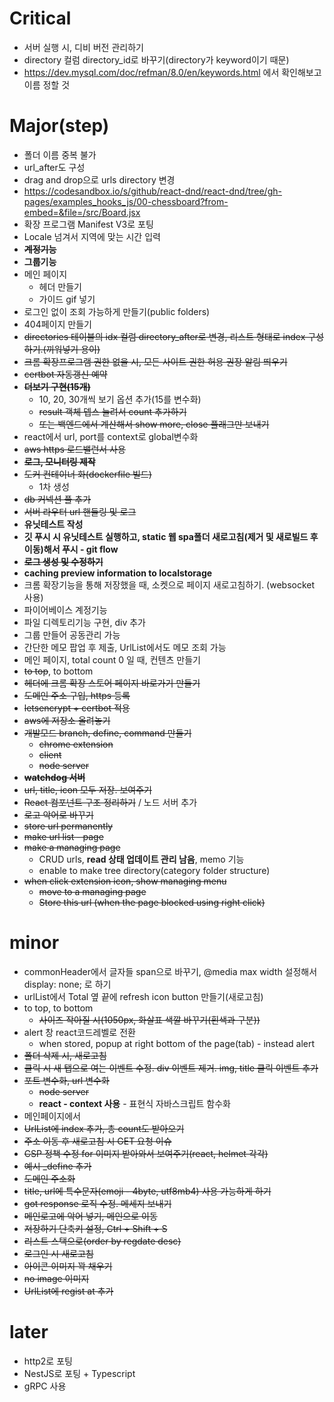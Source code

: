 # Critical
- 서버 실행 시, 디비 버전 관리하기
- directory 컬럼 directory_id로 바꾸기(directory가 keyword이기 때문)
 - https://dev.mysql.com/doc/refman/8.0/en/keywords.html 에서 확인해보고 이름 정할 것
# Major(step)
- 폴더 이름 중복 불가
- url_after도 구성
- drag and drop으로 urls directory 변경
 - https://codesandbox.io/s/github/react-dnd/react-dnd/tree/gh-pages/examples_hooks_js/00-chessboard?from-embed=&file=/src/Board.jsx
- 확장 프로그램 Manifest V3로 포팅
- Locale 넘겨서 지역에 맞는 시간 입력
- ~~**계정기능**~~
- **그룹기능**
- 메인 페이지
  - 헤더 만들기
  - 가이드 gif 넣기
- 로그인 없이 조회 가능하게 만들기(public folders)
- 404페이지 만들기
- ~~directories 테이블의 idx 컬럼 directory_after로 변경, 리스트 형태로 index 구성하기.(끼워넣기 용이)~~
- ~~크롬 확장프로그램 권한 없을 시, 모든 사이트 권한 허용 권장 알림 띄우기~~
- ~~certbot 자동갱신 예약~~
- ~~**더보기 구현(15개)**~~
  - 10, 20, 30개씩 보기 옵션 추가(15를 변수화)
  - ~~result 객체 뎁스 늘려서 count 추가하기~~
  - ~~또는 백엔드에서 계산해서 show more, close 플래그만 보내기~~
- react에서 url, port를 context로 global변수화
- ~~aws https 로드밸런서 사용~~
- ~~**로그, 모니터링 제작**~~
- ~~도커 컨테이너 화(dockerfile 빌드)~~
  - 1차 생성
- ~~db 커넥션 풀 추가~~
- ~~서버 라우터 url 핸들링 및 로그~~
- **유닛테스트 작성**
- **깃 푸시 시 유닛테스트 실행하고, static 웹 spa폴더 새로고침(제거 및 새로빌드 후 이동)해서 푸시 - git flow**
- ~~**로그 생성 및 수정하기**~~
- **caching preview information to localstorage**
- 크롬 확장기능을 통해 저장했을 때, 소켓으로 페이지 새로고침하기. (websocket 사용)
- 파이어베이스 계정기능
- 파일 디렉토리기능 구현, div 추가
- 그룹 만들어 공동관리 가능
- 간단한 메모 팝업 후 제출, UrlList에서도 메모 조회 가능
- 메인 페이지, total count 0 일 때, 컨텐츠 만들기
- ~~to top~~, to bottom
- ~~헤더에 크롬 확장 스토어 페이지 바로가기 만들기~~
- ~~도메인 주소 구입, https 등록~~
- ~~letsencrypt + certbot 적용~~
- ~~aws에 저장소 올려놓기~~
- ~~개발모드 branch, define, command 만들기~~
  - ~~chrome extension~~
  - ~~client~~
  - ~~node server~~
- ~~**watchdog 서버**~~
- ~~url, title, icon 모두 저장. 보여주기~~
- ~~React 컴포넌트 구조 정리하기~~ / 노드 서버 추가
- ~~로고 악어로 바꾸기~~
- ~~store url permanently~~
- ~~make url list - page~~
- ~~make a managing page~~
  - CRUD urls, **read 상태 업데이트 관리 남음**, memo 기능
  - enable to make tree directory(category folder structure)
- ~~when click extension icon, show managing menu~~
  - ~~move to a managing page~~
  - ~~Store this url (when the page blocked using right click)~~

# minor
- commonHeader에서 글자들 span으로 바꾸기, @media max width 설정해서 display: none; 로 하기
- urlList에서 Total 옆 끝에 refresh icon button 만들기(새로고침)
- to top, to bottom
   - ~~사이즈 작아질 시(1050px, 화살표 색깔 바꾸기(흰색과 구분))~~
- alert 창 react코드레벨로 전환
  - when stored, popup at right bottom of the page(tab) - instead alert
- ~~폴더 삭제 시, 새로고침~~
- ~~클릭 시 새 탭으로 여는 이벤트 수정. div 이벤트 제거. img, title 클릭 이벤트 추가~~
- ~~포트 변수화, url 변수화~~
  - ~~node server~~
  - **react - context 사용** - 표현식 자바스크립트 함수화
- 메인페이지에서 
- ~~UrlList에 index 추가, 총 count도 받아오기~~
- ~~주소 이동 후 새로고침 시 GET 요청 이슈~~
- ~~CSP 정책 수정 for 이미지 받아와서 보여주기(react, helmet 각각)~~
- ~~예시 _define 추가~~
- ~~도메인 주소화~~
- ~~title, url에 특수문자(emoji - 4byte, utf8mb4) 사용 가능하게 하기~~
- ~~got response 로직 수정. 메세지 보내기~~
- ~~메인로고에 악어 넣기, 메인으로 이동~~
- ~~저장하기 단축키 설정, Ctrl + Shift + S~~
- ~~리스트 스택으로(order by regdate desc)~~
- ~~로그인 시 새로고침~~
- ~~아이콘 이미지 꽉 채우기~~
- ~~no image 이미지~~
- ~~UrlList에 regist at 추가~~

# later

- http2로 포팅
- NestJS로 포팅 + Typescript
- gRPC 사용
